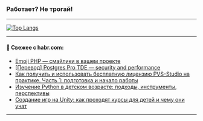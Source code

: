 ### Работает? Не трогай!

---
<!--
#### 🛠️ Technical stack:

![Java](https://img.shields.io/badge/Java-informational?logo=Oracle&style=flat&logoColor=white&color=FF4500)
![Kotlin](https://img.shields.io/badge/Kotlin-informational?logo=Kotlin&style=flat&logoColor=white&color=774D97)
![TS](https://img.shields.io/badge/TypeScript-informational?logo=typeScript&style=flat&logoColor=black&color=017acc)
![Python](https://img.shields.io/badge/Python-informational?logo=Python&style=flat&logoColor=black&color=ffdd54) <br>
![Spring](https://img.shields.io/badge/Spring-informational?logo=Spring&style=flat&logoColor=white&color=6DB33F) 
![SpringBoot](https://img.shields.io/badge/SpringBoot-informational?logo=SpringBoot&style=flat&logoColor=white&color=6DB33F)
![Nest](https://img.shields.io/badge/NestJS-informational?logo=NestJS&style=flat&logoColor=white&color=E0234E) 
![NodeJS](https://img.shields.io/badge/NodeJS-informational?logo=node.js&style=flat&logoColor=white&color=70A760)<br>
![PostgreSQL](https://img.shields.io/badge/PostgreSQL-informational?logo=PostgreSQL&style=flat&logoColor=white&color=DAA520)
![MongoDB](https://img.shields.io/badge/MongoDB-informational?logo=MongoDB&style=flat&logoColor=white&color=870000)
![Apache](https://img.shields.io/badge/Apache-informational?logo=apache&style=flat&logoColor=white&color=f74e28)

___ 
-->

<!--- #### 🛠️ : --->

[![Top Langs](https://github-readme-stats-82jvfl3w3-advtsettinggmailcoms-projects.vercel.app/api/top-langs/?username=zloylis&langs_count=10&hide_title=true&title_color=e6edf3&size_weight=0.5&count_weight=0.5&layout=compact&hide_progress=true&hide_border=true&theme=dracula&hide=css,makefile,cmake)](https://github.com/zloylis)

<!---


####  :octocat:&nbsp;&nbsp; Статистика:

![GitHub stats](https://github-readme-stats-u2qms2cxw-advtsettinggmailcoms-projects.vercel.app/api?username=zloylis&show_icons=true&hide_border=true&theme=dracula&title_color=e6edf3&include_all_commits=true&count_private=true&hide_rank=false&hide_title=true&rank_icon=github)
-->
---

#### 💬 Свежее с habr.com:

<!-- BLOG-POST-LIST:START -->
- [Emoji PHP — смайлики в вашем проекте](https://habr.com/ru/articles/947094/?utm_source=habrahabr&utm_medium=rss&utm_campaign=947094)
- [[Перевод] Postgres Pro TDE — security and performance](https://habr.com/ru/companies/postgrespro/articles/943590/?utm_source=habrahabr&utm_medium=rss&utm_campaign=943590)
- [Как получить и использовать бесплатную лицензию PVS-Studio на практике. Часть 1: подготовка и начало работы](https://habr.com/ru/companies/pvs-studio/articles/947098/?utm_source=habrahabr&utm_medium=rss&utm_campaign=947098)
- [Изучение Python в детском возрасте: подходы, инструменты, перспективы](https://habr.com/ru/companies/pixel_study/articles/947096/?utm_source=habrahabr&utm_medium=rss&utm_campaign=947096)
- [Создание игр на Unity: как проходят курсы для детей и чему они учат](https://habr.com/ru/companies/pixel_study/articles/947092/?utm_source=habrahabr&utm_medium=rss&utm_campaign=947092)
<!-- BLOG-POST-LIST:END -->

---
